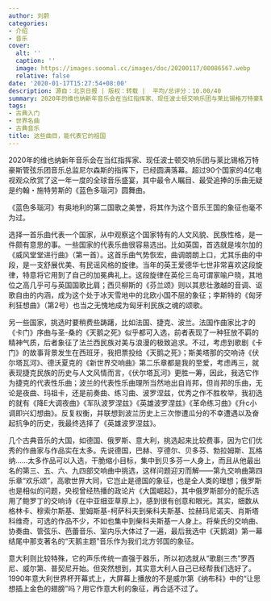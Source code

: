 ```yaml
---
author: 刘蔚
categories:
- 介绍
- 音乐
cover:
  alt: ''
  caption: ''
  image: https://images.soomal.cc/images/doc/20200117/00086567.webp
  relative: false
date: '2020-01-17T15:27:54+08:00'
description: 源自：北京日报 | 版权：转载 |  平均/总评分：10.00/40
summary: 2020年的维也纳新年音乐会在当红指挥家、现任波士顿交响乐团与莱比锡格万特豪斯管弦乐团音乐总监尼尔森斯的指挥下，已经圆满落幕。超过90个国家的4亿电视观众欣赏了这一年一度的全球音乐盛宴，其中最令人瞩目、最受追捧的乐曲无疑是约翰・施特劳斯的《蓝色多瑙河》圆舞曲……
tags:
- 古典入门
- 世界名曲
- 古典音乐
title: 这些曲目，能代表它的祖国
---
```


2020年的维也纳新年音乐会在当红指挥家、现任波士顿交响乐团与莱比锡格万特豪斯管弦乐团音乐总监尼尔森斯的指挥下，已经圆满落幕。超过90个国家的4亿电视观众欣赏了这一年一度的全球音乐盛宴，其中最令人瞩目、最受追捧的乐曲无疑是约翰・施特劳斯的《蓝色多瑙河》圆舞曲。

《蓝色多瑙河》有奥地利的第二国歌之美誉，将其作为这个音乐王国的象征也毫不为过。

选择一首乐曲代表一个国家，从中观察这个国家特有的人文风貌、民族性格，是一件颇有意思的事。一些国家的代表乐曲很容易选出。比如英国，首选就是埃尔加的《威风堂堂进行曲》（第一首）。这首乐曲气势恢宏，曲调朗朗上口，尤其乐曲的中段，是一支舒展优美、有民谣风格的旋律。当年的英王爱德华七世非常喜欢这段旋律，特意将它用到了自己的加冕典礼上。这段旋律在英伦三岛可谓家喻户晓，其地位之高几乎可与英国国歌比肩；西贝柳斯的《芬兰颂》则以其悲壮激越的音调、讴歌自由的内涵，成为这个处于冰天雪地中的北欧小国不屈的象征；李斯特的《匈牙利狂想曲》（第2号）也当之无愧地成为匈牙利民族之魂的颂歌。

另一些国家，挑选时要稍费些踌躇，比如法国、捷克、波兰。法国作曲家比才的《卡门》序曲与圣-桑的《天鹅之死》似乎都可入选，前者表现了一种狂放不羁的精神气质，后者象征了法兰西民族对美与浪漫的极致追求。不过，考虑到歌剧《卡门》的故事背景发生在西班牙，我把票投给《天鹅之死》；斯美塔那的交响诗《伏尔塔瓦河》、德沃夏克的《新世界交响曲》第二乐章都是我的至爱，考虑再三，就表现捷克民族的历史与人文风情而言，《伏尔塔瓦河》更胜一筹，因此，我选它作为捷克的代表性乐曲；波兰的代表性乐曲理所当然地出自肖邦，但肖邦的乐曲，无论是夜曲、玛祖卡，还是前奏曲、练习曲、波罗涅兹，优秀之作不胜枚举，我初选的就有《降E大调夜曲》《军队波罗涅兹》《英雄波罗涅兹》《革命练习曲》《升c小调即兴幻想曲》。反复权衡，并联想到波兰历史上三次惨遭瓜分的不幸遭遇以及奋起抗争的历史，我最终选择了《英雄波罗涅兹》。

几个古典音乐的大国，如德国、俄罗斯、意大利，挑选起来比较费事，因为它们优秀的作曲家与作品实在太多。先说德国，巴赫、亨德尔、贝多芬、勃拉姆斯、瓦格纳……太多作品可以入选，干脆缩小目标，集中到贝多芬一人身上，而且从他最出名的第三、五、六、九四部交响曲中挑选，这样问题迎刃而解――第九交响曲第四乐章“欢乐颂”，高歌世界大同，它岂止是德国的象征，也是全人类的理想；俄罗斯也是相似的问题，央视曾经热播的政论片《大国崛起》，其中俄罗斯部分的配乐选用了鲍罗丁的交响诗《在中亚细亚草原上》，感到很有创意和眼光。其实，细数从格林卡、穆索尔斯基、里姆斯基-柯萨科夫到柴科夫斯基、拉赫玛尼诺夫、肖斯塔科维奇，可选的作品不少，不如也集中到柴科夫斯基一人身上。将柴氏的交响曲、协奏曲、管弦乐、芭蕾音乐、室内乐大体过了一遍，最后我选中《天鹅湖》第一幕结尾中那支著名的“天鹅主题”音乐作为我们北方邻国的象征。

意大利则比较特殊，它的声乐传统一直强于器乐，所以初选就从“歌剧三杰”罗西尼、威尔第、普契尼开始。但突然想到，其实意大利人自己已经帮我们选好了。1990年意大利世界杯开幕式上，大屏幕上播放的不是威尔第《纳布科》中的“让思想插上金色的翅膀”吗？用它作意大利的象征，再合适不过了。